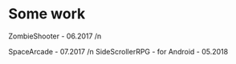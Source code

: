 # Some work
ZombieShooter - 06.2017 /n

SpaceArcade - 07.2017 /n
SideScrollerRPG - for Android - 05.2018

